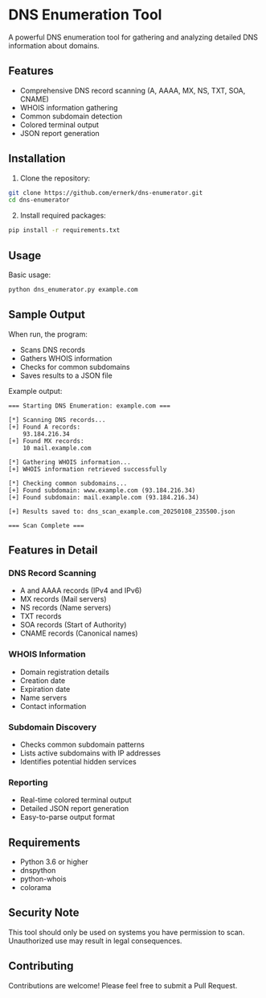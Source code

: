 # DNS Enumeration Tool

A powerful DNS enumeration tool for gathering and analyzing detailed DNS information about domains.

## Features

- Comprehensive DNS record scanning (A, AAAA, MX, NS, TXT, SOA, CNAME)
- WHOIS information gathering
- Common subdomain detection
- Colored terminal output
- JSON report generation

## Installation

1. Clone the repository:
```bash
git clone https://github.com/ernerk/dns-enumerator.git
cd dns-enumerator
```

2. Install required packages:
```bash
pip install -r requirements.txt
```

## Usage

Basic usage:
```bash
python dns_enumerator.py example.com
```

## Sample Output

When run, the program:
- Scans DNS records
- Gathers WHOIS information
- Checks for common subdomains
- Saves results to a JSON file

Example output:
```
=== Starting DNS Enumeration: example.com ===

[*] Scanning DNS records...
[+] Found A records:
    93.184.216.34
[+] Found MX records:
    10 mail.example.com

[*] Gathering WHOIS information...
[+] WHOIS information retrieved successfully

[*] Checking common subdomains...
[+] Found subdomain: www.example.com (93.184.216.34)
[+] Found subdomain: mail.example.com (93.184.216.34)

[+] Results saved to: dns_scan_example.com_20250108_235500.json

=== Scan Complete ===
```

## Features in Detail

### DNS Record Scanning
- A and AAAA records (IPv4 and IPv6)
- MX records (Mail servers)
- NS records (Name servers)
- TXT records
- SOA records (Start of Authority)
- CNAME records (Canonical names)

### WHOIS Information
- Domain registration details
- Creation date
- Expiration date
- Name servers
- Contact information

### Subdomain Discovery
- Checks common subdomain patterns
- Lists active subdomains with IP addresses
- Identifies potential hidden services

### Reporting
- Real-time colored terminal output
- Detailed JSON report generation
- Easy-to-parse output format

## Requirements

- Python 3.6 or higher
- dnspython
- python-whois
- colorama

## Security Note

This tool should only be used on systems you have permission to scan. Unauthorized use may result in legal consequences.

## Contributing

Contributions are welcome! Please feel free to submit a Pull Request. 